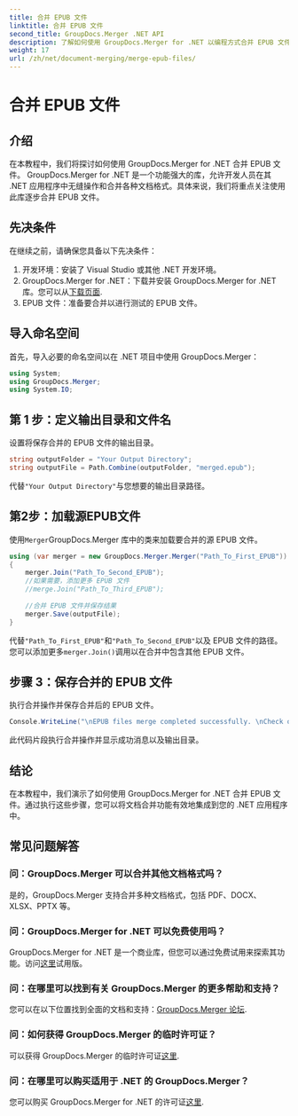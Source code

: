 ```yaml
---
title: 合并 EPUB 文件
linktitle: 合并 EPUB 文件
second_title: GroupDocs.Merger .NET API
description: 了解如何使用 GroupDocs.Merger for .NET 以编程方式合并 EPUB 文件。请按照我们的分步教程进行操作。
weight: 17
url: /zh/net/document-merging/merge-epub-files/
---
```


# 合并 EPUB 文件

## 介绍
在本教程中，我们将探讨如何使用 GroupDocs.Merger for .NET 合并 EPUB 文件。 GroupDocs.Merger for .NET 是一个功能强大的库，允许开发人员在其 .NET 应用程序中无缝操作和合并各种文档格式。具体来说，我们将重点关注使用此库逐步合并 EPUB 文件。
## 先决条件
在继续之前，请确保您具备以下先决条件：
1. 开发环境：安装了 Visual Studio 或其他 .NET 开发环境。
2.  GroupDocs.Merger for .NET：下载并安装 GroupDocs.Merger for .NET 库。您可以从[下载页面](https://releases.groupdocs.com/merger/net/).
3. EPUB 文件：准备要合并以进行测试的 EPUB 文件。

## 导入命名空间
首先，导入必要的命名空间以在 .NET 项目中使用 GroupDocs.Merger：
```csharp
using System; 
using GroupDocs.Merger;
using System.IO;
```
## 第 1 步：定义输出目录和文件名
设置将保存合并的 EPUB 文件的输出目录。
```csharp
string outputFolder = "Your Output Directory";
string outputFile = Path.Combine(outputFolder, "merged.epub");
```
代替`"Your Output Directory"`与您想要的输出目录路径。
## 第2步：加载源EPUB文件
使用`Merger`GroupDocs.Merger 库中的类来加载要合并的源 EPUB 文件。
```csharp
using (var merger = new GroupDocs.Merger.Merger("Path_To_First_EPUB"))
{
    merger.Join("Path_To_Second_EPUB");
    //如果需要，添加更多 EPUB 文件
    //merge.Join("Path_To_Third_EPUB");
    
    //合并 EPUB 文件并保存结果
    merger.Save(outputFile);
}
```
代替`"Path_To_First_EPUB"`和`"Path_To_Second_EPUB"`以及 EPUB 文件的路径。您可以添加更多`merger.Join()`调用以在合并中包含其他 EPUB 文件。
## 步骤 3：保存合并的 EPUB 文件
执行合并操作并保存合并后的 EPUB 文件。
```csharp
Console.WriteLine("\nEPUB files merge completed successfully. \nCheck output in {0}", outputFolder);
```
此代码片段执行合并操作并显示成功消息以及输出目录。

## 结论
在本教程中，我们演示了如何使用 GroupDocs.Merger for .NET 合并 EPUB 文件。通过执行这些步骤，您可以将文档合并功能有效地集成到您的 .NET 应用程序中。

## 常见问题解答
### 问：GroupDocs.Merger 可以合并其他文档格式吗？
是的，GroupDocs.Merger 支持合并多种文档格式，包括 PDF、DOCX、XLSX、PPTX 等。
### 问：GroupDocs.Merger for .NET 可以免费使用吗？
 GroupDocs.Merger for .NET 是一个商业库，但您可以通过免费试用来探索其功能。访问[这里](https://releases.groupdocs.com/)试用版。
### 问：在哪里可以找到有关 GroupDocs.Merger 的更多帮助和支持？
您可以在以下位置找到全面的文档和支持：[GroupDocs.Merger 论坛](https://forum.groupdocs.com/c/merger/32).
### 问：如何获得 GroupDocs.Merger 的临时许可证？
可以获得 GroupDocs.Merger 的临时许可证[这里](https://purchase.groupdocs.com/temporary-license/).
### 问：在哪里可以购买适用于 .NET 的 GroupDocs.Merger？
您可以购买 GroupDocs.Merger for .NET 的许可证[这里](https://purchase.groupdocs.com/buy).